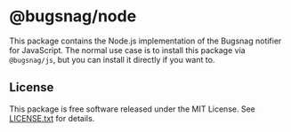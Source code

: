 # @bugsnag/node

This package contains the Node.js implementation of the Bugsnag notifier for JavaScript. The normal use case is to install this package via `@bugsnag/js`, but you can install it directly if you want to.

## License

This package is free software released under the MIT License. See [LICENSE.txt](./LICENSE.txt) for details.

